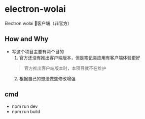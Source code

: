 # electron-wolai
Electron wolai 客户端（非官方）

## How and Why
- 写这个项目主要有两个目的
  1. 官方还没有推出客户端版本，但是笔记类应用有客户端体验更好
    > 官方推出客户端版本时，本项目就不在维护
  2. 根据自己的想法做些修改增强

## cmd
- npm run dev
- npm run build

